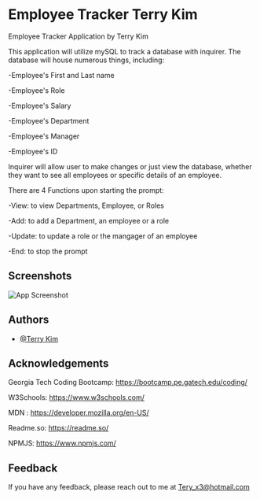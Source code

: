 
# Employee Tracker Terry Kim
Employee Tracker Application by Terry Kim

This application will utilize mySQL to track a database with inquirer. The database will house numerous things,
including: 

-Employee's First and Last name

-Employee's Role

-Employee's Salary 

-Employee's Department

-Employee's Manager

-Employee's ID 


Inquirer will allow user to make changes or just view the database, whether they want to see all employees or specific details of an employee.

There are 4 Functions upon starting the prompt:

-View: to view Departments, Employee, or Roles

-Add: to add a Department, an employee or a role

-Update: to update a role or the mangager of an employee

-End: to stop the prompt



## Screenshots

![App Screenshot]()



## Authors

- [@Terry Kim](https://github.com/TeryKing)


## Acknowledgements

Georgia Tech Coding Bootcamp: https://bootcamp.pe.gatech.edu/coding/

W3Schools: https://www.w3schools.com/

MDN : https://developer.mozilla.org/en-US/

Readme.so: https://readme.so/

NPMJS: https://www.npmjs.com/
## Feedback

If you have any feedback, please reach out to me at Tery_x3@hotmail.com

